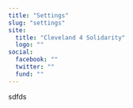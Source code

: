 ```yaml
---
title: "Settings"
slug: "settings"
site:
  title: "Cleveland 4 Solidarity"
  logo: ""
social:
  facebook: ""
  twitter: ""
  fund: ""
---
```

sdfds
